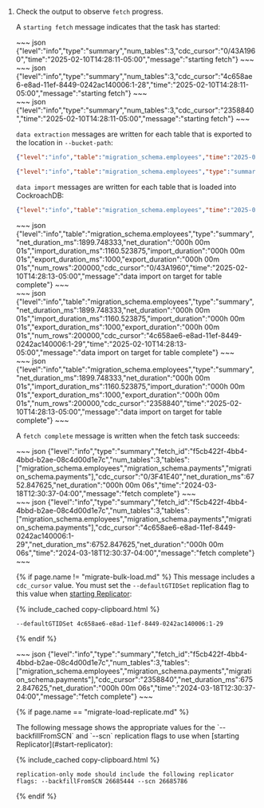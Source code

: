 1. Check the output to observe `fetch` progress. 

	A `starting fetch` message indicates that the task has started:

	<section class="filter-content" markdown="1" data-scope="postgres">
	~~~ json
	{"level":"info","type":"summary","num_tables":3,"cdc_cursor":"0/43A1960","time":"2025-02-10T14:28:11-05:00","message":"starting fetch"}
	~~~
	</section>

	<section class="filter-content" markdown="1" data-scope="mysql">
	~~~ json
	{"level":"info","type":"summary","num_tables":3,"cdc_cursor":"4c658ae6-e8ad-11ef-8449-0242ac140006:1-28","time":"2025-02-10T14:28:11-05:00","message":"starting fetch"}
	~~~	
	</section>

	<section class="filter-content" markdown="1" data-scope="oracle">
	~~~ json
	{"level":"info","type":"summary","num_tables":3,"cdc_cursor":"2358840","time":"2025-02-10T14:28:11-05:00","message":"starting fetch"}
	~~~
	</section>

	`data extraction` messages are written for each table that is exported to the location in `--bucket-path`:

	~~~ json
	{"level":"info","table":"migration_schema.employees","time":"2025-02-10T14:28:11-05:00","message":"data extraction phase starting"}
	~~~

	~~~ json
	{"level":"info","table":"migration_schema.employees","type":"summary","num_rows":200000,"export_duration_ms":1000,"export_duration":"000h 00m 01s","time":"2025-02-10T14:28:12-05:00","message":"data extraction from source complete"}
	~~~

	`data import` messages are written for each table that is loaded into CockroachDB:

	~~~ json
	{"level":"info","table":"migration_schema.employees","time":"2025-02-10T14:28:12-05:00","message":"starting data import on target"}
	~~~

	<section class="filter-content" markdown="1" data-scope="postgres">
	~~~ json
	{"level":"info","table":"migration_schema.employees","type":"summary","net_duration_ms":1899.748333,"net_duration":"000h 00m 01s","import_duration_ms":1160.523875,"import_duration":"000h 00m 01s","export_duration_ms":1000,"export_duration":"000h 00m 01s","num_rows":200000,"cdc_cursor":"0/43A1960","time":"2025-02-10T14:28:13-05:00","message":"data import on target for table complete"}
	~~~
	</section>

	<section class="filter-content" markdown="1" data-scope="mysql">
	~~~ json
	{"level":"info","table":"migration_schema.employees","type":"summary","net_duration_ms":1899.748333,"net_duration":"000h 00m 01s","import_duration_ms":1160.523875,"import_duration":"000h 00m 01s","export_duration_ms":1000,"export_duration":"000h 00m 01s","num_rows":200000,"cdc_cursor":"4c658ae6-e8ad-11ef-8449-0242ac140006:1-29","time":"2025-02-10T14:28:13-05:00","message":"data import on target for table complete"}
	~~~
	</section>

	<section class="filter-content" markdown="1" data-scope="oracle">
	~~~ json
	{"level":"info","table":"migration_schema.employees","type":"summary","net_duration_ms":1899.748333,"net_duration":"000h 00m 01s","import_duration_ms":1160.523875,"import_duration":"000h 00m 01s","export_duration_ms":1000,"export_duration":"000h 00m 01s","num_rows":200000,"cdc_cursor":"2358840","time":"2025-02-10T14:28:13-05:00","message":"data import on target for table complete"}
	~~~
	</section>

	A `fetch complete` message is written when the fetch task succeeds:

	<section class="filter-content" markdown="1" data-scope="postgres">
	~~~ json
	{"level":"info","type":"summary","fetch_id":"f5cb422f-4bb4-4bbd-b2ae-08c4d00d1e7c","num_tables":3,"tables":["migration_schema.employees","migration_schema.payments","migration_schema.payments"],"cdc_cursor":"0/3F41E40","net_duration_ms":6752.847625,"net_duration":"000h 00m 06s","time":"2024-03-18T12:30:37-04:00","message":"fetch complete"}
	~~~
	</section>

	<section class="filter-content" markdown="1" data-scope="mysql">
	~~~ json
	{"level":"info","type":"summary","fetch_id":"f5cb422f-4bb4-4bbd-b2ae-08c4d00d1e7c","num_tables":3,"tables":["migration_schema.employees","migration_schema.payments","migration_schema.payments"],"cdc_cursor":"4c658ae6-e8ad-11ef-8449-0242ac140006:1-29","net_duration_ms":6752.847625,"net_duration":"000h 00m 06s","time":"2024-03-18T12:30:37-04:00","message":"fetch complete"}
	~~~

	{% if page.name != "migrate-bulk-load.md" %}
	This message includes a `cdc_cursor` value. You must set the `--defaultGTIDSet` replication flag to this value when [starting Replicator](#start-replicator):

	{% include_cached copy-clipboard.html %}
	~~~ 
	--defaultGTIDSet 4c658ae6-e8ad-11ef-8449-0242ac140006:1-29
	~~~
	{% endif %}
	</section>

	<section class="filter-content" markdown="1" data-scope="oracle">
	~~~ json
	{"level":"info","type":"summary","fetch_id":"f5cb422f-4bb4-4bbd-b2ae-08c4d00d1e7c","num_tables":3,"tables":["migration_schema.employees","migration_schema.payments","migration_schema.payments"],"cdc_cursor":"2358840","net_duration_ms":6752.847625,"net_duration":"000h 00m 06s","time":"2024-03-18T12:30:37-04:00","message":"fetch complete"}
	~~~
	</section>

	{% if page.name == "migrate-load-replicate.md" %}
	<section class="filter-content" markdown="1" data-scope="oracle">
	The following message shows the appropriate values for the `--backfillFromSCN` and `--scn` replication flags to use when [starting Replicator](#start-replicator):

	{% include_cached copy-clipboard.html %}
	~~~ 
	replication-only mode should include the following replicator flags: --backfillFromSCN 26685444 --scn 26685786
	~~~
	</section>
	{% endif %}